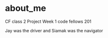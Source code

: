 # about_me
CF class 2 Project Week 1 code fellows 201

Jay was the driver and Siamak was the navigator
